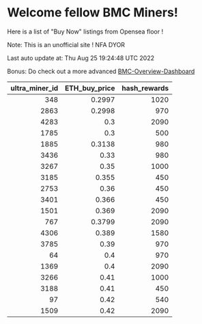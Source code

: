# Welcome fellow BMC Miners!
Here is a list of "Buy Now" listings from Opensea floor !

Note: This is an unofficial site ! NFA DYOR

Last auto update at: Thu Aug 25 19:24:48 UTC 2022

Bonus: Do check out a more advanced [BMC-Overview-Dashboard](https://dune.com/defifunk/BMC-Overview-Dashboard)


|   ultra_miner_id |   ETH_buy_price |   hash_rewards |
|-----------------:|----------------:|---------------:|
|              348 |          0.2997 |           1020 |
|             2863 |          0.2998 |            970 |
|             4283 |          0.3    |           2090 |
|             1785 |          0.3    |            500 |
|             1885 |          0.3138 |            980 |
|             3436 |          0.33   |            980 |
|             3267 |          0.35   |           1000 |
|             3185 |          0.355  |            450 |
|             2753 |          0.36   |            450 |
|             3401 |          0.366  |            450 |
|             1501 |          0.369  |           2090 |
|              767 |          0.3799 |           2090 |
|             4306 |          0.389  |           1580 |
|             3785 |          0.39   |            970 |
|               64 |          0.4    |            970 |
|             1369 |          0.4    |           2090 |
|             3266 |          0.41   |           1000 |
|             3188 |          0.41   |            450 |
|               97 |          0.42   |            540 |
|             1509 |          0.42   |           2090 |